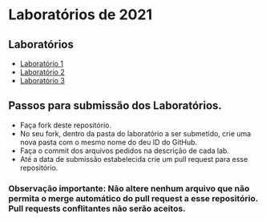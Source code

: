 # Laboratórios de 2021

## Laboratórios

* [Laboratório 1](01-data-flow/)
* [Laboratório 2](02-dataflow_mvc/)
* [Laboratório 3](03-mvc/)

## Passos para submissão dos Laboratórios.

 * Faça fork deste repositório.
 * No seu fork, dentro da pasta do laboratório a ser submetido, crie uma nova pasta com o mesmo nome do deu ID do GitHub.
 * Faça o commit dos arquivos pedidos na descrição de cada lab.
 * Até a data de submissão estabelecida crie um pull request para esse repositório.

### Observação importante: Não altere nenhum arquivo que não permita o merge automático do pull request a esse repositório. Pull requests conflitantes não serão aceitos.
